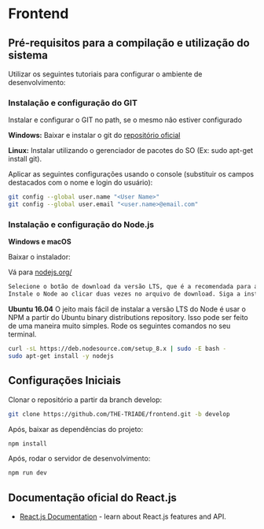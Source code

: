 # Frontend

## Pré-requisitos para a compilação e utilização do sistema

Utilizar os seguintes tutoriais para configurar o ambiente de desenvolvimento:

### Instalação e configuração do GIT
Instalar e configurar o GIT no path, se o mesmo não estiver configurado

**Windows:** Baixar e instalar o git do [repositório oficial](https://git-scm.com/downloads)

**Linux:** Instalar utilizando o gerenciador de pacotes do SO (Ex: sudo apt-get install git).

Aplicar as seguintes configurações usando o console (substituir os campos destacados com o nome e login do usuário):

```sh
git config --global user.name "<User Name>"
git config --global user.email "<user.name>@email.com"
```

### Instalação e configuração do Node.js

**Windows e macOS**

Baixar o instalador:

Vá para [nodejs.org/](https://nodejs.org/en/)
```sh
Selecione o botão de download da versão LTS, que é a recomendada para a maioria dos usuários.
Instale o Node ao clicar duas vezes no arquivo de download. Siga a instalação a partir das janelas que vão aparecer na sua tela.
```

**Ubuntu 16.04**
O jeito mais fácil de instalar a versão LTS do Node é usar o NPM a partir do Ubuntu binary distributions repository. Isso pode ser feito de uma maneira muito simples. Rode os seguintes comandos no seu terminal.

```sh
curl -sL https://deb.nodesource.com/setup_8.x | sudo -E bash -
sudo apt-get install -y nodejs
```

## Configurações Iniciais

Clonar o repositório a partir da branch develop:
```bash
git clone https://github.com/THE-TRIADE/frontend.git -b develop
```

Após, baixar as dependências do projeto:

```bash
npm install
```

Após, rodar o servidor de desenvolvimento:

```bash
npm run dev
```

## Documentação oficial do React.js
- [React.js Documentation](https://react.dev/) - learn about React.js features and API.

